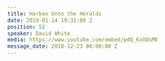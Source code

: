 ```yaml
---
title: Harken Unto the Heralds
date: 2019-01-14 19:31:00 Z
position: 52
speaker: David White
media: https://www.youtube.com/embed/pdQ_KxOQsME
message_date: 2018-12-23 00:00:00 Z
---
```


